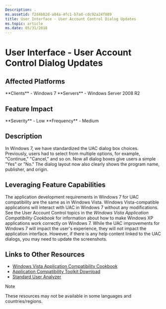 ```yaml
---
Description: .
ms.assetid: f2d4b82d-a84a-4fc1-b7ad-cdc92a24f889
title: User Interface - User Account Control Dialog Updates
ms.topic: article
ms.date: 05/31/2018
---
```


# User Interface - User Account Control Dialog Updates

## Affected Platforms

<dl> **Clients** - Windows 7  
**Servers** - Windows Server 2008 R2  
</dl>

## Feature Impact

<dl> **Severity** - Low  
**Frequency** - Medium  
</dl>

## Description

In Windows 7, we have standardized the UAC dialog box choices. Previously, users had to select from multiple options, for example, "Continue," "Cancel," and so on. Now all dialog boxes give users a simple "Yes" or "No." The dialog layout now also clearly shows the program name, publisher, and origin.

## Leveraging Feature Capabilities

The application development requirements in Windows 7 for UAC compatibility are the same as in Windows Vista. Windows Vista-compatible applications will interact with UAC in Windows 7 without any modifications. See the User Account Control topics in the *Windows Vista Application Compatibility Cookbook* for information about how to make Windows XP applications work correctly on Windows 7. While the UAC improvements for Windows 7 will impact the user's experience, they will not impact the application interface. However, if there is any help content linked to the UAC dialogs, you may need to update the screenshots.

## Links to Other Resources

-   [Windows Vista Application Compatibility Cookbook](/previous-versions/bb757005(v=msdn.10))
-   [Application Compatibility Toolkit Download](/windows-hardware/get-started/adk-install)
-   [Standard User Analyzer](/previous-versions/windows/it-pro/windows-7/cc766021(v=ws.10))

> [!Note]  
> These resources may not be available in some languages and countries/regions.

 

 

 
